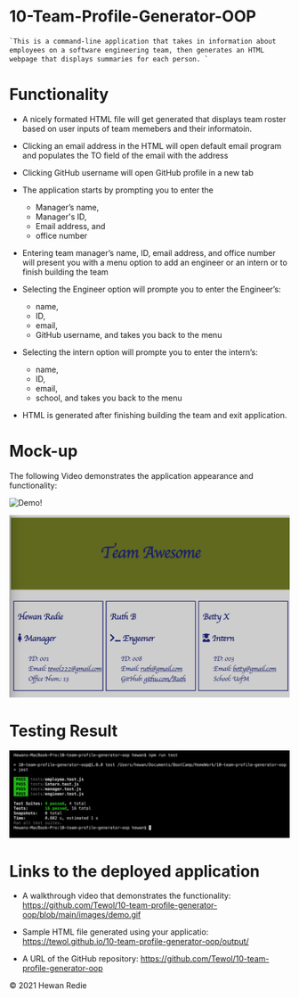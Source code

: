 # 10-Team-Profile-Generator-OOP

    `This is a command-line application that takes in information about employees on a software engineering team, then generates an HTML webpage that displays summaries for each person. `

# Functionality

* A nicely formated HTML file will get generated that displays  team roster based on user inputs of team memebers and their informatoin. 

* Clicking an email address in the HTML will open default email program and populates the TO field of the email with the address

* Clicking GitHub username will open GitHub profile in a new tab

* The application starts by prompting you to enter the 
	- Manager’s name, 
	- Manager's ID, 
	- Email address, and 
	- office number

* Entering team manager’s name, ID, email address, and office number will present you with a menu option to add an engineer or an intern or to finish building the team

* Selecting the Engineer option will prompte you to enter the Engineer’s:
	- name, 
	- ID, 
	- email, 
	- GitHub username, and takes you back to the menu

* Selecting the intern option will prompte you to enter the intern’s:
	- name, 
	- ID, 
	- email, 
	- school, and takes you back to the menu
* HTML is generated after finishing building the team and exit application. 

# Mock-up
The following Video demonstrates the application appearance and functionality:


![Demo!](./images/demo.gif)

![An HTML webpage that displays summaries of each employees.](./images/team.png)

# Testing Result

![Test Result.](./images/test.png)

# Links to the deployed application
* A walkthrough video that demonstrates the functionality:
https://github.com/Tewol/10-team-profile-generator-oop/blob/main/images/demo.gif

* Sample HTML file generated using your applicatio: https://tewol.github.io/10-team-profile-generator-oop/output/

* A URL of the GitHub repository: https://github.com/Tewol/10-team-profile-generator-oop

© 2021 Hewan Redie


